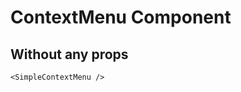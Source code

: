 <script setup lang="ts">
import {SimpleContextMenu} from 'simple-ui-vue'
</script>

# ContextMenu Component

## Without any props

<SimpleContextMenu/>

```vue
<SimpleContextMenu />
```